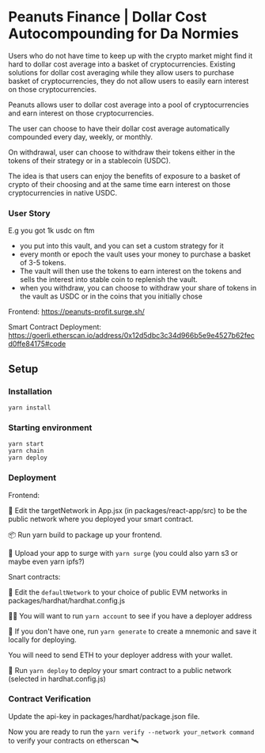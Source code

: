 # Peanuts Finance | Dollar Cost Autocompounding for Da Normies


Users who do not have time to keep up with the crypto market might find it hard to dollar cost average into a basket of cryptocurrencies.
Existing solutions for dollar cost averaging while they allow users to purchase basket of cryptocurrencies, they do not allow users to easily earn interest on those cryptocurrencies.

Peanuts allows user to dollar cost average into a pool of cryptocurrencies and earn interest on those cryptocurrencies.

The user can choose to have their dollar cost average automatically compounded every day, weekly, or monthly.

On withdrawal, user can choose to withdraw their tokens either in the tokens of their strategy or in a stablecoin (USDC).

The idea is that users can enjoy the benefits of exposure to a basket of crypto of their choosing and at the same time earn interest on those cryptocurrencies in native USDC.

### User Story
E.g you got 1k usdc on ftm

- you put into this vault, and you can set a custom strategy for it
- every month or epoch the vault uses your money to purchase a basket of 3-5 tokens. 
- The vault will then use the tokens to earn interest on the tokens and sells the interest into stable coin to replenish the vault.
- when you withdraw, you can choose to withdraw your share of tokens in the vault as USDC or in the coins that you initially chose




Frontend:
https://peanuts-profit.surge.sh/

Smart Contract Deployment:
<https://goerli.etherscan.io/address/0x12d5dbc3c34d966b5e9e4527b62fecd0ffe84175#code>



## Setup 


### Installation
```
yarn install
```

### Starting environment
```
yarn start
yarn chain
yarn deploy
```


### Deployment 

Frontend:

📝 Edit the targetNetwork in App.jsx (in packages/react-app/src) to be the public network where you deployed your smart contract.

📦 Run yarn build to package up your frontend.

💽 Upload your app to surge with `yarn surge` (you could also yarn s3 or maybe even yarn ipfs?)


Snart contracts:

📡 Edit the `defaultNetwork` to your choice of public EVM networks in packages/hardhat/hardhat.config.js

👩‍🚀 You will want to run `yarn account` to see if you have a deployer address

🔐 If you don't have one, run `yarn generate` to create a mnemonic and save it locally for deploying.


You will need to send ETH to your deployer address with your wallet.

🚀 Run `yarn deploy` to deploy your smart contract to a public network (selected in hardhat.config.js)

### Contract Verification

Update the api-key in packages/hardhat/package.json file.

Now you are ready to run the `yarn verify --network your_network command` to verify your contracts on etherscan 🛰

